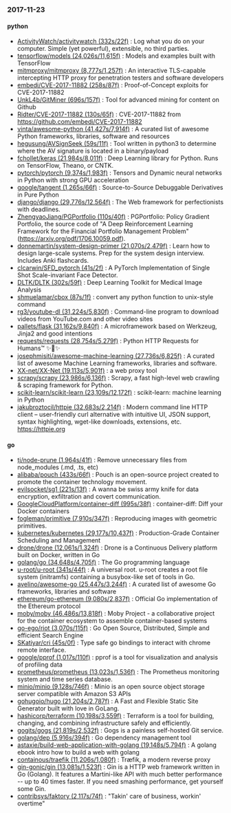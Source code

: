 ### 2017-11-23

#### python
* [ActivityWatch/activitywatch (332s/22f)](https://github.com/ActivityWatch/activitywatch) : Log what you do on your computer. Simple (yet powerful), extensible, no third parties.
* [tensorflow/models (24,026s/11,615f)](https://github.com/tensorflow/models) : Models and examples built with TensorFlow
* [mitmproxy/mitmproxy (8,777s/1,257f)](https://github.com/mitmproxy/mitmproxy) : An interactive TLS-capable intercepting HTTP proxy for penetration testers and software developers
* [embedi/CVE-2017-11882 (258s/87f)](https://github.com/embedi/CVE-2017-11882) : Proof-of-Concept exploits for CVE-2017-11882
* [UnkL4b/GitMiner (696s/157f)](https://github.com/UnkL4b/GitMiner) : Tool for advanced mining for content on Github
* [Ridter/CVE-2017-11882 (130s/65f)](https://github.com/Ridter/CVE-2017-11882) : CVE-2017-11882 from https://github.com/embedi/CVE-2017-11882
* [vinta/awesome-python (41,427s/7,914f)](https://github.com/vinta/awesome-python) : A curated list of awesome Python frameworks, libraries, software and resources
* [hegusung/AVSignSeek (59s/11f)](https://github.com/hegusung/AVSignSeek) : Tool written in python3 to determine where the AV signature is located in a binary/payload
* [fchollet/keras (21,984s/8,011f)](https://github.com/fchollet/keras) : Deep Learning library for Python. Runs on TensorFlow, Theano, or CNTK.
* [pytorch/pytorch (9,374s/1,983f)](https://github.com/pytorch/pytorch) : Tensors and Dynamic neural networks in Python with strong GPU acceleration
* [google/tangent (1,265s/66f)](https://github.com/google/tangent) : Source-to-Source Debuggable Derivatives in Pure Python
* [django/django (29,776s/12,564f)](https://github.com/django/django) : The Web framework for perfectionists with deadlines.
* [ZhengyaoJiang/PGPortfolio (110s/40f)](https://github.com/ZhengyaoJiang/PGPortfolio) : PGPortfolio: Policy Gradient Portfolio, the source code of "A Deep Reinforcement Learning Framework for the Financial Portfolio Management Problem"(https://arxiv.org/pdf/1706.10059.pdf).
* [donnemartin/system-design-primer (21,070s/2,479f)](https://github.com/donnemartin/system-design-primer) : Learn how to design large-scale systems. Prep for the system design interview. Includes Anki flashcards.
* [clcarwin/SFD_pytorch (41s/2f)](https://github.com/clcarwin/SFD_pytorch) : A PyTorch Implementation of Single Shot Scale-invariant Face Detector.
* [DLTK/DLTK (302s/59f)](https://github.com/DLTK/DLTK) : Deep Learning Toolkit for Medical Image Analysis
* [shmuelamar/cbox (87s/1f)](https://github.com/shmuelamar/cbox) : convert any python function to unix-style command
* [rg3/youtube-dl (31,224s/5,830f)](https://github.com/rg3/youtube-dl) : Command-line program to download videos from YouTube.com and other video sites
* [pallets/flask (31,162s/9,840f)](https://github.com/pallets/flask) : A microframework based on Werkzeug, Jinja2 and good intentions
* [requests/requests (28,754s/5,279f)](https://github.com/requests/requests) : Python HTTP Requests for Humans™ ✨🍰✨
* [josephmisiti/awesome-machine-learning (27,736s/6,825f)](https://github.com/josephmisiti/awesome-machine-learning) : A curated list of awesome Machine Learning frameworks, libraries and software.
* [XX-net/XX-Net (19,113s/5,901f)](https://github.com/XX-net/XX-Net) : a web proxy tool
* [scrapy/scrapy (23,986s/6,136f)](https://github.com/scrapy/scrapy) : Scrapy, a fast high-level web crawling & scraping framework for Python.
* [scikit-learn/scikit-learn (23,109s/12,172f)](https://github.com/scikit-learn/scikit-learn) : scikit-learn: machine learning in Python
* [jakubroztocil/httpie (32,683s/2,214f)](https://github.com/jakubroztocil/httpie) : Modern command line HTTP client – user-friendly curl alternative with intuitive UI, JSON support, syntax highlighting, wget-like downloads, extensions, etc. https://httpie.org

#### go
* [tj/node-prune (1,964s/41f)](https://github.com/tj/node-prune) : Remove unnecessary files from node_modules (.md, .ts, etc)
* [alibaba/pouch (433s/66f)](https://github.com/alibaba/pouch) : Pouch is an open-source project created to promote the container technology movement.
* [evilsocket/sg1 (221s/13f)](https://github.com/evilsocket/sg1) : A wanna be swiss army knife for data encryption, exfiltration and covert communication.
* [GoogleCloudPlatform/container-diff (995s/38f)](https://github.com/GoogleCloudPlatform/container-diff) : container-diff: Diff your Docker containers
* [fogleman/primitive (7,910s/347f)](https://github.com/fogleman/primitive) : Reproducing images with geometric primitives.
* [kubernetes/kubernetes (29,177s/10,437f)](https://github.com/kubernetes/kubernetes) : Production-Grade Container Scheduling and Management
* [drone/drone (12,061s/1,324f)](https://github.com/drone/drone) : Drone is a Continuous Delivery platform built on Docker, written in Go
* [golang/go (34,648s/4,705f)](https://github.com/golang/go) : The Go programming language
* [u-root/u-root (341s/44f)](https://github.com/u-root/u-root) : A universal root. u-root creates a root file system (initramfs) containing a busybox-like set of tools in Go.
* [avelino/awesome-go (25,447s/3,244f)](https://github.com/avelino/awesome-go) : A curated list of awesome Go frameworks, libraries and software
* [ethereum/go-ethereum (9,080s/2,837f)](https://github.com/ethereum/go-ethereum) : Official Go implementation of the Ethereum protocol
* [moby/moby (46,486s/13,818f)](https://github.com/moby/moby) : Moby Project - a collaborative project for the container ecosystem to assemble container-based systems
* [go-ego/riot (3,070s/115f)](https://github.com/go-ego/riot) : Go Open Source, Distributed, Simple and efficient Search Engine
* [SKatiyar/cri (45s/0f)](https://github.com/SKatiyar/cri) : Type safe go bindings to interact with chrome remote interface.
* [google/pprof (1,017s/110f)](https://github.com/google/pprof) : pprof is a tool for visualization and analysis of profiling data
* [prometheus/prometheus (13,023s/1,536f)](https://github.com/prometheus/prometheus) : The Prometheus monitoring system and time series database.
* [minio/minio (9,128s/746f)](https://github.com/minio/minio) : Minio is an open source object storage server compatible with Amazon S3 APIs
* [gohugoio/hugo (21,204s/2,787f)](https://github.com/gohugoio/hugo) : A Fast and Flexible Static Site Generator built with love in GoLang.
* [hashicorp/terraform (10,198s/3,559f)](https://github.com/hashicorp/terraform) : Terraform is a tool for building, changing, and combining infrastructure safely and efficiently.
* [gogits/gogs (21,819s/2,532f)](https://github.com/gogits/gogs) : Gogs is a painless self-hosted Git service.
* [golang/dep (5,916s/394f)](https://github.com/golang/dep) : Go dependency management tool
* [astaxie/build-web-application-with-golang (19,148s/5,794f)](https://github.com/astaxie/build-web-application-with-golang) : A golang ebook intro how to build a web with golang
* [containous/traefik (11,206s/1,080f)](https://github.com/containous/traefik) : Træfik, a modern reverse proxy
* [gin-gonic/gin (13,081s/1,523f)](https://github.com/gin-gonic/gin) : Gin is a HTTP web framework written in Go (Golang). It features a Martini-like API with much better performance -- up to 40 times faster. If you need smashing performance, get yourself some Gin.
* [contribsys/faktory (2,117s/74f)](https://github.com/contribsys/faktory) : "Takin' care of business, workin' overtime"
